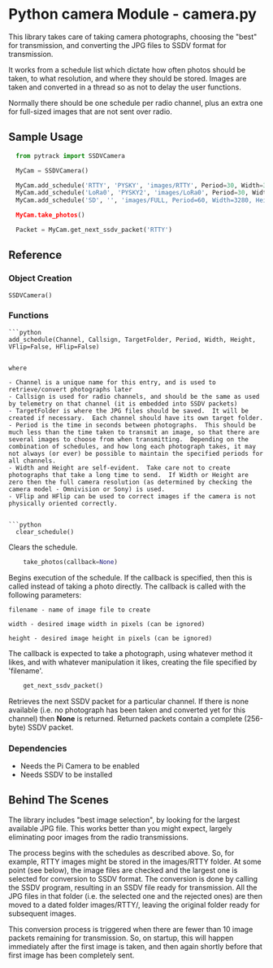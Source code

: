 # Python camera Module - camera.py

This library takes care of taking camera photographs, choosing the "best" for transmission, and converting the JPG files to SSDV format for transmission.

It works from a schedule list which dictate how often photos should be taken, to what resolution, and where they should be stored.  Images are taken and converted in a thread so as not to delay the user functions.

Normally there should be one schedule per radio channel, plus an extra one for full-sized images that are not sent over radio.

## Sample Usage

  ```python
	from pytrack import SSDVCamera

	MyCam = SSDVCamera()

	MyCam.add_schedule('RTTY', 'PYSKY', 'images/RTTY', Period=30, Width=320, Height=240)
	MyCam.add_schedule('LoRa0', 'PYSKY2', 'images/LoRa0', Period=30, Width=640, Height=480)
	MyCam.add_schedule('SD', '', 'images/FULL, Period=60, Width=3280, Height=2464)

	MyCam.take_photos()

	Packet = MyCam.get_next_ssdv_packet('RTTY')
  ```

## Reference

### Object Creation

	SSDVCamera()

### Functions

	```python
	add_schedule(Channel, Callsign, TargetFolder, Period, Width, Height, VFlip=False, HFlip=False)
  ```

where

- Channel is a unique name for this entry, and is used to retrieve/convert photographs later
- Callsign is used for radio channels, and should be the same as used by telemetry on that channel (it is embedded into SSDV packets)
- TargetFolder is where the JPG files should be saved.  It will be created if necessary.  Each channel should have its own target folder.
- Period is the time in seconds between photographs.  This should be much less than the time taken to transmit an image, so that there are several images to choose from when transmitting.  Depending on the combination of schedules, and how long each photograph takes, it may not always (or ever) be possible to maintain the specified periods for all channels.
- Width and Height are self-evident.  Take care not to create photographs that take a long time to send.  If Width or Height are zero then the full camera resolution (as determined by checking the camera model - Omnivision or Sony) is used.
- VFlip and HFlip can be used to correct images if the camera is not physically oriented correctly.


```python
	clear_schedule()
```

Clears the schedule.

```python
	take_photos(callback=None)
```

Begins execution of the schedule.  If the callback is specified, then this is called instead of taking a photo directly.  The callback is called with the following parameters:

	filename - name of image file to create

	width - desired image width in pixels (can be ignored)

	height - desired image height in pixels (can be ignored)

The callback is expected to take a photograph, using whatever method it likes, and with whatever manipulation it likes, creating the file specified by 'filename'.

```python
	get_next_ssdv_packet()
```

Retrieves the next SSDV packet for a particular channel.  If there is none available (i.e. no photograph has been taken and converted yet for this channel) then **None** is returned.  Returned packets contain a complete (256-byte) SSDV packet.

### Dependencies

- Needs the Pi Camera to be enabled
- Needs SSDV to be installed

## Behind The Scenes

The library includes "best image selection", by looking for the largest available JPG file.  This works better than you might expect, largely eliminating poor images from the radio transmissions.

The process begins with the schedules as described above.  So, for example, RTTY images might be stored in the images/RTTY folder.  At some point (see below), the image files are checked and the largest one is selected for conversion to SSDV format.  The conversion is done by calling the SSDV program, resulting in an SSDV file ready for transmission.  All the JPG files in that folder (i.e. the selected one and the rejected ones) are then moved to a dated folder images/RTTY/<date>, leaving the original folder ready for subsequent images.

This conversion process is triggered when there are fewer than 10 image packets remaining for transmission.  So, on startup, this will happen immediately after the first image is taken, and then again shortly before that first image has been completely sent.
